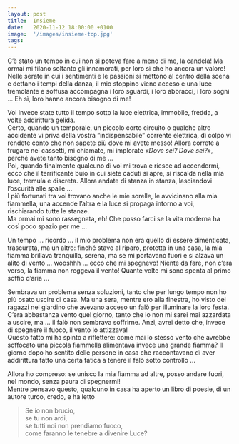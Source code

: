 ```yaml
---
layout: post
title:  Insieme
date:   2020-11-12 18:00:00 +0100
image:  '/images/insieme-top.jpg'
tags: 
---
```


C’è stato un tempo in cui non si poteva fare a meno di me, la candela! Ma ormai mi filano soltanto gli innamorati, per loro sì che ho ancora un valore!<br/>
Nelle serate in cui i sentimenti e le passioni si mettono al centro della scena e dettano i tempi della danza, il mio stoppino viene acceso e una luce tremolante e soffusa accompagna i loro sguardi, i loro abbracci, i loro sogni … Eh sì, loro hanno ancora bisogno di me!

Voi invece state tutto il tempo sotto la luce elettrica, immobile, fredda, a volte addirittura gelida.<br/>
Certo, quando un temporale, un piccolo corto circuito o qualche altro accidente vi priva della vostra “indispensabile” corrente elettrica, di colpo vi rendete conto che non sapete più dove mi avete messo! Allora correte a frugare nei cassetti, mi chiamate, mi implorate *«Dove sei? Dove sei?»*, perché avete tanto bisogno di me …<br/>
Poi, quando finalmente qualcuno di voi mi trova e riesce ad accendermi, ecco che il terrificante buio in cui siete caduti si apre, si riscalda nella mia luce, tremula e discreta. Allora andate di stanza in stanza, lasciandovi l’oscurità alle spalle …<br/>
I più fortunati tra voi trovano anche le mie sorelle, le avvicinano alla mia fiammella, una accende l’altra e la luce si propaga intorno a voi, rischiarando tutte le stanze.<br/>
Ma ormai mi sono rassegnata, eh! Che posso farci se la vita moderna ha così poco spazio per me …

Un tempo … ricordo … il mio problema non era quello di essere dimenticata, trascurata, ma un altro: finché stavo al riparo, protetta in una casa, la mia fiamma brillava tranquilla, serena, ma se mi portavano fuori e si alzava un alito di vento … wooshhh … ecco che mi spegnevo! Niente da fare, non c’era verso, la fiamma non reggeva il vento! Quante volte mi sono spenta al primo soffio d’aria …

Sembrava un problema senza soluzioni, tanto che per lungo tempo non ho più osato uscire di casa. Ma una sera, mentre ero alla finestra, ho visto dei ragazzi nel giardino che avevano acceso un falò per illuminare la loro festa.<br/>
C’era abbastanza vento quel giorno, tanto che io non mi sarei mai azzardata a uscire, ma … il falò non sembrava soffrirne. Anzi, avrei detto che, invece di spegnere il fuoco, il vento lo attizzava! <br/>
Questo fatto mi ha spinto a riflettere: come mai lo stesso vento che avrebbe soffocato una piccola fiammella alimentava invece una grande fiamma? Il giorno dopo ho sentito delle persone in casa che raccontavano di aver addirittura fatto una certa fatica a tenere il falò sotto controllo …

Allora ho compreso: se unisco la mia fiamma ad altre, posso andare fuori, nel mondo, senza paura di spegnermi!<br/>
Mentre pensavo questo, qualcuno in casa ha aperto un libro di poesie, di un autore turco, credo, e ha letto
> Se io non brucio, <br/>
se tu non ardi, <br/>
se tutti noi non prendiamo fuoco, <br/>
come faranno le tenebre a divenire Luce?